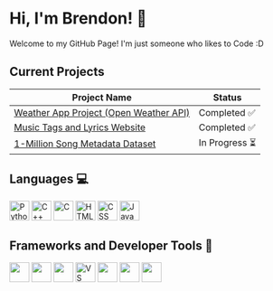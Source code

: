 # Hi, I'm Brendon! 👋

Welcome to my GitHub Page! I'm just someone who likes to Code :D

## Current Projects

| Project Name        | Status       |
|---------------------|--------------|
| [Weather App Project (Open Weather API)](https://github.com/tranbren/Weather-Website) | Completed ✅ |
| [Music Tags and Lyrics Website](https://github.com/tranbren/Music-Tags-Lyrics-Project) | Completed ✅ |
| [1-Million Song Metadata Dataset]() | In Progress ⏳ |

## Languages 💻
<div>
  <img src="https://img.shields.io/badge/-Python-3776AB?logo=python&logoColor=white" alt="Python" height="35" />
  <img src="https://img.shields.io/badge/-C++-00599C?logo=cplusplus&logoColor=white" alt="C++" height="35" />
  <img src="https://img.shields.io/badge/-C-A8B9CC?logo=c&logoColor=black" alt="C" height="35" />
  <img src="https://img.shields.io/badge/-HTML-E34F26?logo=html5&logoColor=white" alt="HTML" height="35" />
  <img src="https://img.shields.io/badge/-CSS-1572B6?logo=css3&logoColor=white" alt="CSS" height="35" />
  <img src="https://img.shields.io/badge/-JavaScript-F7DF1E?logo=javascript&logoColor=black" alt="JavaScript" height="35" />
</div>

## Frameworks and Developer Tools 🧠
<div>
  <img src="https://img.shields.io/badge/-React-61DAFB?logo=react&logoColor=black" height="35" />
  <img src="https://img.shields.io/badge/-Node.js-339933?logo=node.js&logoColor=white" height="35" />
  <img src="https://img.shields.io/badge/-Vite-646CFF?logo=vite&logoColor=white" height="35" />
  <img src="https://img.shields.io/badge/-VS%20Code-007ACC?logo=visual-studio-code&logoColor=white" height="35" alt="VS Code" />
  <img src="https://img.shields.io/badge/-GitHub-181717?logo=github&logoColor=white" height="35" />
  <img src="https://img.shields.io/badge/-Git-F05032?logo=git&logoColor=white" height="35" />
  <img src="https://img.shields.io/badge/-Figma-F24E1E?logo=figma&logoColor=white" height="35" />
</div>


